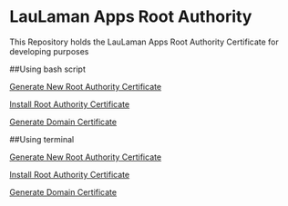 # LauLaman Apps Root Authority
This Repository holds the LauLaman Apps Root Authority Certificate for developing purposes

##Using bash script

[Generate New Root Authority Certificate](./docs/generate-new-root-authority-certificate-bash.md)

[Install Root Authority Certificate](./docs/install-root-authority-certificate.md)

[Generate Domain Certificate](./docs/generate-domain-certificate-bash.md)

##Using terminal

[Generate New Root Authority Certificate](./docs/generate-new-root-authority-certificate.md)

[Install Root Authority Certificate](./docs/install-root-authority-certificate.md)

[Generate Domain Certificate](./docs/generate-domain-certificate.md)